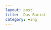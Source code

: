 ```yaml
---
layout: post
title:  Das Racist
category: ❤ing
---
```


<div class="embed" data-url="http://soundcloud.com/dasracist/sets/mishka-presents-das-racist-shut-up-dude-mixtape"></div>
